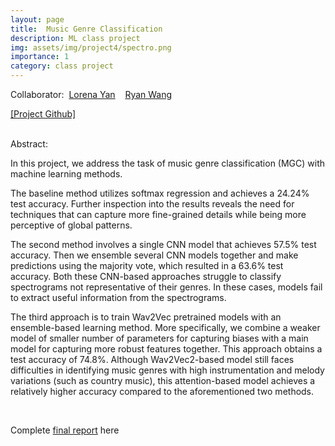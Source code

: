 ```yaml
---
layout: page
title:  Music Genre Classification
description: ML class project
img: assets/img/project4/spectro.png
importance: 1
category: class project
---
```


Collaborator: &nbsp;[Lorena Yan](https://tianyi-lorena-yan-me.web.app/) &nbsp;&nbsp;&nbsp;[Ryan Wang](https://www.linkedin.com/in/ryanyxw/)

[[Project Github]](https://github.com/Lorenayannnnn/csci467_music_genre_classification)

<br>
Abstract:

In this project, we address the task of music genre classification (MGC) with machine learning methods. 

The baseline method utilizes softmax regression and achieves a 24.24% test accuracy. Further inspection into the results reveals the need for techniques that can capture more fine-grained details while being more perceptive of global patterns. 

The second method involves a single CNN model that achieves 57.5% test accuracy. Then we ensemble several CNN models together and make predictions using the majority vote, which resulted in a 63.6% test accuracy. Both these CNN-based approaches struggle to classify spectrograms not representative of their genres. In these cases, models fail to extract useful information from the spectrograms. 

The third approach is to train Wav2Vec pretrained models with an ensemble-based learning method. More specifically, we combine a weaker model of smaller number of parameters for capturing biases with a main model for capturing more robust features together. This approach obtains a test accuracy of 74.8%. Although Wav2Vec2-based model still faces difficulties in identifying music genres with high instrumentation and melody variations (such as country music), this attention-based model achieves a relatively higher accuracy compared to the aforementioned two methods.

<br>

Complete [final report](/assets/pdf/project4/report.pdf) here

